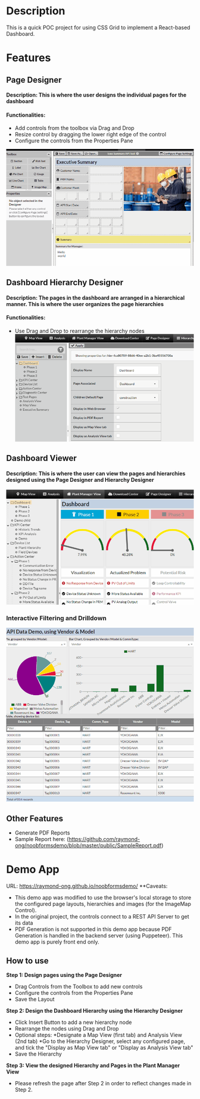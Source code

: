 # Description
This is a quick POC project for using CSS Grid to implement a React-based Dashboard.

# Features
## Page Designer
#### Description: This is where the user designs the individual pages for the dashboard
#### Functionalities:
* Add controls from the toolbox via Drag and Drop
* Resize control by dragging the lower right edge of the control
* Configure the controls from the Properties Pane

![Page Designer GIF image](https://github.com/raymond-ong/noobformsdemo/blob/master/public/page%20designer%20-%20short.gif?raw=true)

## Dashboard Hierarchy Designer
#### Description: The pages in the dashboard are arranged in a hierarchical manner. This is where the user organizes the page hierarchies
#### Functionalities:
* Use Drag and Drop to rearrange the hierarchy nodes
![Dashboard Hierarchy Designer GIF image](https://github.com/raymond-ong/noobformsdemo/blob/master/public/hier%20designer%20-%20short.gif?raw=true)

## Dashboard Viewer
#### Description: This is where the user can view the pages and hierarchies designed using the Page Designer and Hierarchy Designer
![Dashboard Hierarchy Designer GIF image](https://github.com/raymond-ong/noobformsdemo/blob/master/public/dashboard%20-%20short.gif?raw=true)

### Interactive Filtering and Drilldown
![Drilldown and Filtering GIF image](https://github.com/raymond-ong/noobformsdemo/blob/master/public/filter_short.gif?raw=true)

## Other Features
* Generate PDF Reports
* Sample Report here: (https://github.com/raymond-ong/noobformsdemo/blob/master/public/SampleReport.pdf)

# Demo App
URL: https://raymond-ong.github.io/noobformsdemo/
**Caveats:
* This demo app was modified to use the browser's local storage to store the configured page layouts, hierarchies and images (for the ImageMap Control).
* In the original project, the controls connect to a REST API Server to get its data
* PDF Generation is not supported in this demo app because PDF Generation is handled in the backend server (using Puppeteer). This demo app is purely front end only.


## How to use
**Step 1: Design pages using the Page Designer**
* Drag Controls from the Toolbox to add new controls
* Configure the controls from the Properties Pane
* Save the Layout

**Step 2: Design the Dashboard Hierarchy using the Hierarchy Designer**
* Click Insert Button to add a new hierarchy node
* Rearrange the nodes using Drag and Drop
* Optional steps:
  *Designate a Map View (first tab) and Analysis View (2nd tab)
  *Go to the Hierarchy Designer, select any configured page, and tick the "Display as Map View tab" or "Display as Analysis View tab"
* Save the Hierarchy

**Step 3: View the designed Hierarchy and Pages in the Plant Manager View**
* Please refresh the page after Step 2 in order to reflect changes made in Step 2.
